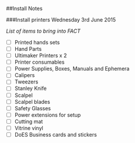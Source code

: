 ##Install Notes

###Install printers Wednesday 3rd June 2015

*List of items to bring into FACT*

 * [ ] Printed hands sets
 * [ ] Hand Parts
 * [ ] Ultimaker Printers x 2
 * [ ] Printer consumables
 * [ ] Power Supplies, Boxes, Manuals and Ephemera
 * [ ] Calipers
 * [ ] Tweezers
 * [ ] Stanley Knife
 * [ ] Scalpel
 * [ ] Scalpel blades
 * [ ] Safety Glasses
 * [ ] Power extensions for setup
 * [ ] Cutting mat
 * [ ] Vitrine vinyl
 * [ ] DoES Business cards and stickers
